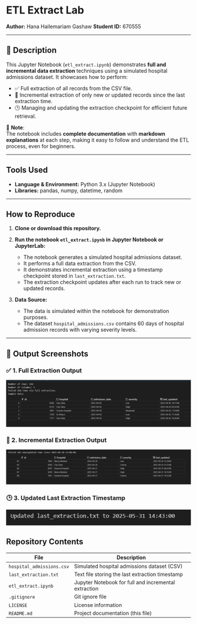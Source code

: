 # ETL Extract Lab

**Author:** Hana Hailemariam Gashaw
**Student ID:** 670555 

---

## 📘 Description

This Jupyter Notebook (`etl_extract.ipynb`) demonstrates **full and incremental data extraction** techniques using a simulated hospital admissions dataset. It showcases how to perform:

- ✅ Full extraction of all records from the CSV file.
- 🔄 Incremental extraction of only new or updated records since the last extraction time.
- 🕒 Managing and updating the extraction checkpoint for efficient future retrieval.

📒 **Note**:  
The notebook includes **complete documentation** with **markdown explanations** at each step, making it easy to follow and understand the ETL process, even for beginners.


---

## Tools Used

- **Language & Environment:** Python 3.x (Jupyter Notebook)  
- **Libraries:** pandas, numpy, datetime, random

---

## How to Reproduce

1. **Clone or download this repository.**

2. **Run the notebook `etl_extract.ipynb` in Jupyter Notebook or JupyterLab:**

   - The notebook generates a simulated hospital admissions dataset.
   - It performs a full data extraction from the CSV.
   - It demonstrates incremental extraction using a timestamp checkpoint stored in `last_extraction.txt`.
   - The extraction checkpoint updates after each run to track new or updated records.

3. **Data Source:**

   - The data is simulated within the notebook for demonstration purposes.
   - The dataset `hospital_admissions.csv` contains 60 days of hospital admission records with varying severity levels.

---

## 📸 Output Screenshots

### ✅ 1. Full Extraction Output
![Full Extraction](Output_Screenshoots/Full_Extraction.jpg)

### 🔄 2. Incremental Extraction Output
![Incremental Extraction](Output_Screenshoots/Incremental_Extraction.jpg)

### 🕒 3. Updated Last Extraction Timestamp
![Updated Last Extraction](Output_Screenshoots/Updated_last_extraction.jpg)





## Repository Contents

| File                    | Description                                      |
|-------------------------|------------------------------------------------|
| `hospital_admissions.csv` | Simulated hospital admissions dataset (CSV)    |
| `last_extraction.txt`      | Text file storing the last extraction timestamp |
| `etl_extract.ipynb`        | Jupyter Notebook for full and incremental extraction |
| `.gitignore`               | Git ignore file                                  |
| `LICENSE`                  | License information                              |
| `README.md`                | Project documentation (this file)                |
